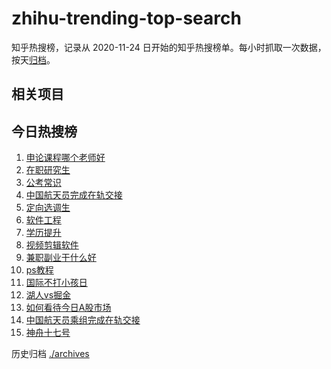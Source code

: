 # zhihu-trending-top-search

知乎热搜榜，记录从 2020-11-24
日开始的知乎热搜榜单。每小时抓取一次数据，按天[归档](./archives)。

## 相关项目

## 今日热搜榜

<!-- BEGIN -->
<!-- 最后更新时间 Wed May 01 2024 18:13:10 GMT+0800 (China Standard Time) -->

1. [申论课程哪个老师好](https://www.zhihu.com/search?q=申论课程哪个老师好)
1. [在职研究生](https://www.zhihu.com/search?q=在职研究生)
1. [公考常识](https://www.zhihu.com/search?q=公考常识)
1. [中国航天员完成在轨交接](https://www.zhihu.com/search?q=中国航天员完成在轨交接)
1. [定向选调生](https://www.zhihu.com/search?q=定向选调生)
1. [软件工程](https://www.zhihu.com/search?q=软件工程)
1. [学历提升](https://www.zhihu.com/search?q=学历提升)
1. [视频剪辑软件](https://www.zhihu.com/search?q=视频剪辑软件)
1. [兼职副业干什么好](https://www.zhihu.com/search?q=兼职副业干什么好)
1. [ps教程](https://www.zhihu.com/search?q=ps教程)
1. [国际不打小孩日](https://www.zhihu.com/search?q=国际不打小孩日)
1. [湖人vs掘金](https://www.zhihu.com/search?q=湖人vs掘金)
1. [如何看待今日A股市场](https://www.zhihu.com/search?q=如何看待今日A股市场)
1. [中国航天员乘组完成在轨交接](https://www.zhihu.com/search?q=中国航天员乘组完成在轨交接)
1. [神舟十七号](https://www.zhihu.com/search?q=神舟十七号)

<!-- END -->

历史归档 [./archives](./archives)
